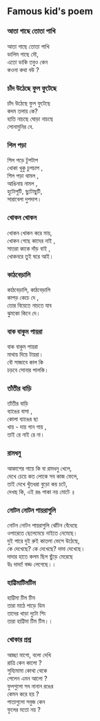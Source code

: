 ## Famous kid's poem

### আতা গাছে তোতা পাখি

আতা গাছে তোতা পাখি  
ডালিম গাছে মৌ,  
এতো ডাকি তবুও কেন  
কওনা কথা বউ ?

### চাঁদ উঠেছে ফুল ফুটেছে

চাঁদ উঠেছে ফুল ফুটেছে  
কদম তলায় কে?  
হাতি নাচছে ঘোড়া নাচছে  
সোনামুনির বে.  

### শিল পড়া

শিল পড়ে টুপটাপ  
খোকা খুকু চুপচাপ ,  
শিল পড়া থামল ,  
আঙিনায় নামল ,  
হুটোপুটি, ছুটোছুটি,  
সারাবেলা দুপদাপ।  

### খোকন খোকন

খোকন খোকন করে মায়,  
খোকন গেছে কাদের নাই ,  
সাতরা কাকে দাঁড় বাই ,  
খোকনরে তুই ঘরে আই। 

### কাঠবেড়ালি

কাঠবেড়ালি, কাঠবেড়ালি  
কাপড় কেচে দে ,  
তোর বিয়েতে নাচতে যাব  
ঝুমকো কিনে দে। 

### বাক বাকুম পায়রা

বাক বাকুম পায়রা   
মাথায় দিয়ে টায়রা।  
বৌ সাজাবে কাল কি  
চড়বে সোনার পালকি। 

### তাঁতীর বাড়ি  

তাঁতীর বাড়ি  
ব্যাঙের বাসা ,  
কোলা ব্যাঙের ছা  
খায় - দায় গান গায় ,  
তাই রে নাই রে না। 

### রামধনু

আকাশের গায়ে কি বা রামধনু খেলে,  
দেখে চেয়ে কত লোকে সব কাজ ফেলে,  
তাই দেখে খুঁতধরা বুড়ো কয় চটে,  
দেখছ কি, এই রঙ পাকা নয় মোটে ॥

### নোটন নোটন পায়রাগুলি

নোটন নোটন পায়রাগুলি ঝোঁটন বেঁধেছে  
ওপারেতে ছেলেমেয়ে নাইতে নেমেছে।  
দুই পারে দুই রুই কাতলা ভেসে উঠেছে,  
কে দেখেছে? কে দেখেছে? দাদা দেখেছে।  
দাদার হাতে কলম ছিল ছুঁড়ে মেরেছে  
উঃ দাদা! বড্ড লেগেছে।।

### হাট্টিমাটিমটিম

হাট্টিমা টিম টিম  
তারা মাঠে পাড়ে ডিম  
তাদের খাড়া দুটো শিং  
তারা হাট্টিমা টিম টিম।।

### খোকার প্রশ্ন

আচ্ছা মাগো, বলো দেখি   
রাত্রি কেন কালো ?  
সুয্যিমামা কোথা থেকে   
পেলেন এমন আলো ?  
ফুলগুলো সব নানান রঙের   
কেমন করে হয় ?  
পাতাগুলো সবুজ কেন   
ফুলের মতো নয় ?
